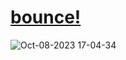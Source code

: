 # <a href="https://bounce.sudo-self.com"> bounce!</a>
![Oct-08-2023 17-04-34](https://github.com/sudo-self/bounce/assets/119916323/011bbbe6-a004-4374-8a84-d09e074912ac)


